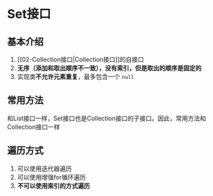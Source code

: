 # Set接口

## 基本介绍

1. [[02-Collection接口|Collection接口]]的自接口
2.   **无序（添加和取出顺序不一致），没有索引，但是取出的顺序是固定的**
3.   实现类**不允许元素重复**，最多包含一个 `null`

## 常用方法

和List接口一样，Set接口也是Collection接口的子接口。因此，常用方法和Collection接口一样

## 遍历方式

1.   可以使用迭代器遍历
2.   可以使用增强for循环遍历
3.   **不可以使用索引的方式遍历**













